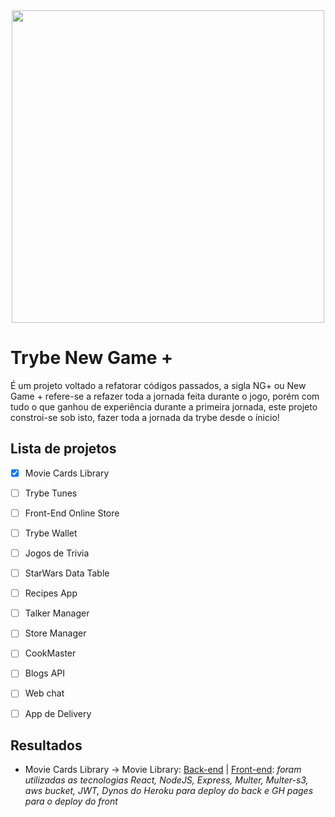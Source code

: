 <div align="center">
  
<img src="https://user-images.githubusercontent.com/62621800/137806846-5b6815c7-dec7-45e4-a514-afe9b1d747f3.jpg" width="500" />
  
</div>



# Trybe New Game +

É um projeto voltado a refatorar códigos passados, a sigla NG+ ou New Game + refere-se a refazer toda a jornada feita durante o jogo, porém com tudo o que ganhou de experiência durante a primeira jornada, este projeto constroi-se sob isto, fazer toda a jornada da trybe desde o ínicio!


## Lista de projetos

- [x] Movie Cards Library
- [ ] Trybe Tunes 
- [ ] Front-End Online Store 
- [ ] Trybe Wallet
- [ ] Jogos de Trivia
- [ ] StarWars Data Table
- [ ] Recipes App
- [ ] Talker Manager
- [ ] Store Manager
- [ ] CookMaster
- [ ] Blogs API
- [ ] Web chat
- [ ] App de Delivery


## Resultados

- Movie Cards Library -> Movie Library: [Back-end](https://github.com/offpepe/Movie-Library-API) | [Front-end](https://github.com/offpepe/movie-library):
_foram utilizadas as tecnologias React, NodeJS, Express, Multer, Multer-s3, aws bucket, JWT, Dynos do Heroku para deploy do back e GH pages para o deploy do front_
